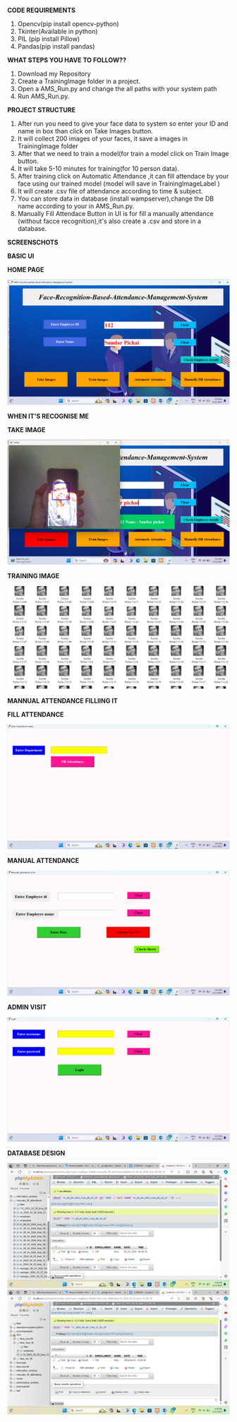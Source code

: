 **CODE REQUIREMENTS**
1. Opencv(pip install opencv-python)
2. Tkinter(Available in python)
3. PIL (pip install Pillow)
4. Pandas(pip install pandas)

**WHAT STEPS YOU HAVE TO FOLLOW??**

1. Download my Repository
2. Create a TrainingImage folder in a project.
3. Open a AMS_Run.py and change the all paths with your system path
4. Run AMS_Run.py.


**PROJECT STRUCTURE**
1. After run you need to give your face data to system so enter your ID and name in box than click on Take Images button.
2. It will collect 200 images of your faces, it save a images in TrainingImage folder
3. After that we need to train a model(for train a model click on Train Image button.
4. It will take 5-10 minutes for training(for 10 person data).
5. After training click on Automatic Attendance ,it can fill attendace by your face using our trained model (model will save in TrainingImageLabel )
6. It will create .csv file of attendance according to time & subject.
7. You can store data in database (install wampserver),change the DB name according to your in AMS_Run.py.
8. Manually Fill Attendace Button in UI is for fill a manually attendance (without facce recognition),it's also create a .csv and store in a database.


**SCREENSCHOTS**

**BASIC UI**

**HOME PAGE**

<img src="img4.png">

**WHEN IT'S RECOGNISE ME**

**TAKE IMAGE**

<img src="img6.png">

**TRAINING IMAGE**

<img src="img5.png">

**MANNUAL ATTENDANCE FILLIING IT**

**FILL ATTENDANCE**

<img src="img2.png">

**MANUAL ATTENDANCE**

<img src="img9.png">

**ADMIN VISIT**

<img src="img3.png">

**DATABASE DESIGN**

<img src="img7.png">

<img src="img8.png">




